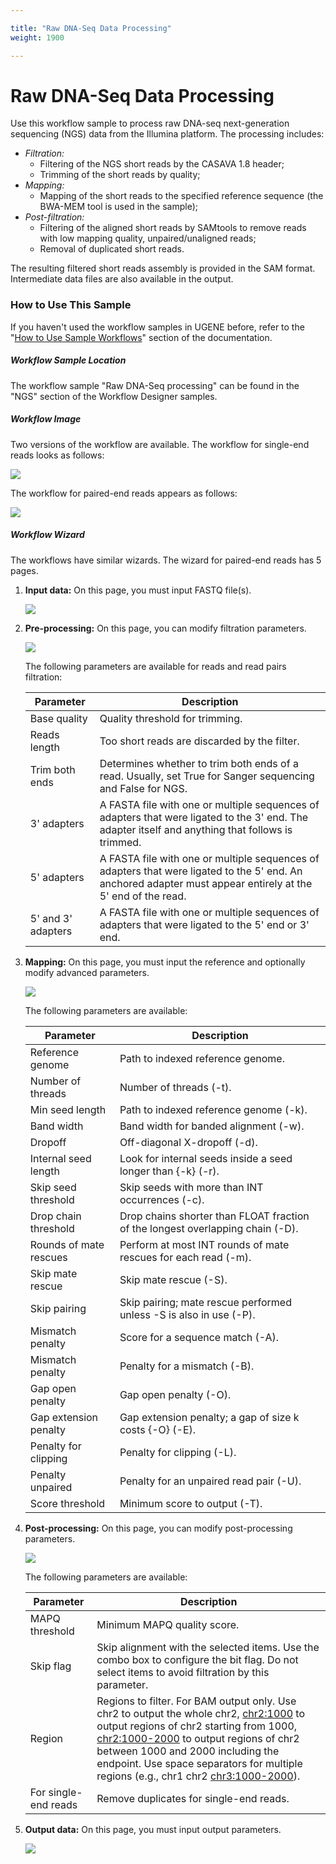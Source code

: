 ```yaml
---

title: "Raw DNA-Seq Data Processing"
weight: 1900

---
```


# Raw DNA-Seq Data Processing

Use this workflow sample to process raw DNA-seq next-generation sequencing (NGS) data from the Illumina platform. The processing includes:

*   _Filtration:_
    *   Filtering of the NGS short reads by the CASAVA 1.8 header;
    *   Trimming of the short reads by quality;
*   _Mapping:_
    *   Mapping of the short reads to the specified reference sequence (the BWA-MEM tool is used in the sample);
*   _Post-filtration:_
    *   Filtering of the aligned short reads by SAMtools to remove reads with low mapping quality, unpaired/unaligned reads;
    *   Removal of duplicated short reads.

The resulting filtered short reads assembly is provided in the SAM format. Intermediate data files are also available in the output.

### How to Use This Sample

If you haven't used the workflow samples in UGENE before, refer to the "[How to Use Sample Workflows](../../introduction/how-to-use-sample-workflows)" section of the documentation.

##### Workflow Sample Location

The workflow sample "Raw DNA-Seq processing" can be found in the "NGS" section of the Workflow Designer samples.

##### Workflow Image

Two versions of the workflow are available. The workflow for single-end reads looks as follows:

![](/images/65930481/65930482.png)

The workflow for paired-end reads appears as follows:

![](/images/65930481/65930483.png)

##### Workflow Wizard

The workflows have similar wizards. The wizard for paired-end reads has 5 pages.

1.  **Input data:** On this page, you must input FASTQ file(s).

    ![](/images/65930481/65930484.png)

2.  **Pre-processing:** On this page, you can modify filtration parameters.

    ![](/images/65930481/65930485.png)

    The following parameters are available for reads and read pairs filtration:

    | Parameter       | Description                                                                                                                                                             |
    |-----------------|-------------------------------------------------------------------------------------------------------------------------------------------------------------------------|
    | Base quality    | Quality threshold for trimming.                                                                                                                                         |
    | Reads length    | Too short reads are discarded by the filter.                                                                                                                            |
    | Trim both ends  | Determines whether to trim both ends of a read. Usually, set True for Sanger sequencing and False for NGS.                                                              |
    | 3' adapters     | A FASTA file with one or multiple sequences of adapters that were ligated to the 3' end. The adapter itself and anything that follows is trimmed.                       |
    | 5' adapters     | A FASTA file with one or multiple sequences of adapters that were ligated to the 5' end. An anchored adapter must appear entirely at the 5' end of the read.             |
    | 5' and 3' adapters| A FASTA file with one or multiple sequences of adapters that were ligated to the 5' end or 3' end.                                                                     |

3.  **Mapping:** On this page, you must input the reference and optionally modify advanced parameters.

    ![](/images/65930481/65930486.png)

    The following parameters are available:

    | Parameter            | Description                                                                                                                                                                    |
    |----------------------|--------------------------------------------------------------------------------------------------------------------------------------------------------------------------------|
    | Reference genome     | Path to indexed reference genome.                                                                                                                                              |
    | Number of threads    | Number of threads (-t).                                                                                                                                                        |
    | Min seed length      | Path to indexed reference genome (-k).                                                                                                                                         |
    | Band width           | Band width for banded alignment (-w).                                                                                                                                          |
    | Dropoff              | Off-diagonal X-dropoff (-d).                                                                                                                                                   |
    | Internal seed length | Look for internal seeds inside a seed longer than {-k} (-r).                                                                                                                   |
    | Skip seed threshold  | Skip seeds with more than INT occurrences (-c).                                                                                                                                |
    | Drop chain threshold | Drop chains shorter than FLOAT fraction of the longest overlapping chain (-D).                                                                                                 |
    | Rounds of mate rescues| Perform at most INT rounds of mate rescues for each read (-m).                                                                                                                 |
    | Skip mate rescue     | Skip mate rescue (-S).                                                                                                                                                         |
    | Skip pairing         | Skip pairing; mate rescue performed unless -S is also in use (-P).                                                                                                             |
    | Mismatch penalty     | Score for a sequence match (-A).                                                                                                                                               |
    | Mismatch penalty     | Penalty for a mismatch (-B).                                                                                                                                                   |
    | Gap open penalty     | Gap open penalty (-O).                                                                                                                                                         |
    | Gap extension penalty| Gap extension penalty; a gap of size k costs {-O} (-E).                                                                                                                        |
    | Penalty for clipping | Penalty for clipping (-L).                                                                                                                                                     |
    | Penalty unpaired     | Penalty for an unpaired read pair (-U).                                                                                                                                         |
    | Score threshold      | Minimum score to output (-T).                                                                                                                                                  |

4.  **Post-processing:** On this page, you can modify post-processing parameters.

    ![](/images/65930481/65930487.png)

    The following parameters are available:

    | Parameter         | Description                                                                                                                                                                       |
    |-------------------|-----------------------------------------------------------------------------------------------------------------------------------------------------------------------------------|
    | MAPQ threshold    | Minimum MAPQ quality score.                                                                                                                                                    |
    | Skip flag         | Skip alignment with the selected items. Use the combo box to configure the bit flag. Do not select items to avoid filtration by this parameter.                                      |
    | Region            | Regions to filter. For BAM output only. Use chr2 to output the whole chr2, [chr2:1000](http://chr2:1000/) to output regions of chr2 starting from 1000, [chr2:1000-2000](http://chr2:1000-2000) to output regions of chr2 between 1000 and 2000 including the endpoint. Use space separators for multiple regions (e.g., chr1 chr2 [chr3:1000-2000](http://chr3:1000-2000)).                     |
    | For single-end reads | Remove duplicates for single-end reads.                                                                                                                                                |

5.  **Output data:** On this page, you must input output parameters.

    ![](/images/65930481/65930488.png)